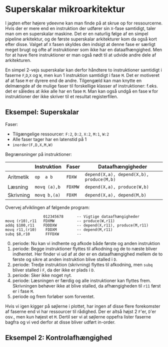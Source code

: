 # Superskalar mikroarkitektur

I jagten efter højere ydeevne kan man finde på at skrue op for ressourcerne.
Hvis der er mere end en instruktion der udfører sin `X`-fase samtidigt, taler
man om en superskalar maskine.
Det er en naturlig følge af en simpel pipeline arkitektur, og de første superskalar arkitekturer kom da også kort efter disse. Valget af `X` fasen skyldes den indsigt at denne fase er særligt meget brugt og ofte af instruktioner som ikke har en dataafhængighed. Men for at have flere instruktioner er man også nødt til at udvide andre dele af arkitekturen.

En simpel 2-vejs superskalar kan derfor håndtere to instruktioner samtidigt i
faserne `F`,`D`,`X` og `W`, men kun 1 instruktion samtidigt i fase `M`. Det er motiveret
af at fase `M` er dyrere end de andre. Tilgengæld kan man knytte en delmængde af de mulige faser
til forskellige klasser af instruktioner: f.eks. det er således at ikke alle har en fase `M`.
Man kan også undgå en fase `W` for instruktioner der ikke skriver til et resultat
registerfilen.

## Eksempel: Superskalar

Faser:

* Tilgængelige ressourcer: `F:2`, `D:2`, `X:2`, `M:1`, `W:2`
* Alle faser tager har en latenstid på 1
* `inorder(F,D,X,M,W)`


Begrænsninger på instruktioner:

|           | Instruktion  | Faser   | Dataafhængigheder                        |
|-----------|--------------|---------|------------------------------------------|
| Aritmetik | `op  a b`    | `FDXW`  | `depend(X,a), depend(X,b), produce(M,b)` |
| Læsning   | `movq (a),b` | `FDXMW` | `depend(X,a), produce(W,b)`              |
| Skrivning | `movq b,(a)` | `FDXM`  | `depend(X,a), depend(M,b)`               |

Overvej afviklingen af følgende program:

~~~ text
                 012345678      -- Vigtige dataafhængigheder
movq (r10),r11   FDXMW          -- produce(W,r11)
addq $100,r11    FDDDXW         -- depend(X,r11), produce(M,r11)
movq r11,(r10)    FDDXM         -- depend(M,r11)
subq $8,r10       FFFDXW        --
~~~

0. periode: Nu kan vi indhente og afkode både første og anden instruktion
1. periode: Begge instruktioner flyttes til afkodning og de to næste bliver indhentet. Her finder vi ud af at der er en dataafhængighed mellem de to første og sikre at anden instruktion blive stalled i `D`.
2. periode: Tredje instruktion (skrivning) flyttes til afkodning, men `subq` bliver stalled i `F`, da der ikke er plads i `D`.
3. periode: Sker ikke noget nyt.
4. periode: Læsningen er færdig og alle instruktioner kan flyttes frem. Skrivningen behøver ikke at blive stalled, da afhængigheden til `r11` først er i fase `M`.
5. periode og frem forløber som forventet.

Hvis vi igen kigger på søjlerne i plottet, har ingen af disse flere forekomster af faserne end vi har ressourcer  til rådighed. Der er altså højst 2 `F`'er, `D`'er osv., men kun højest et `M`. Dertil ser vi at søjlerne oppefra lister faserne bagfra og vi ved derfor at disse bliver udført in-order.


## Eksempel 2: Kontrolafhængighed



&nbsp;